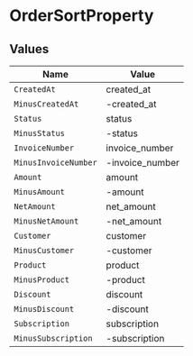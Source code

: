 # OrderSortProperty


## Values

| Name                 | Value                |
| -------------------- | -------------------- |
| `CreatedAt`          | created_at           |
| `MinusCreatedAt`     | -created_at          |
| `Status`             | status               |
| `MinusStatus`        | -status              |
| `InvoiceNumber`      | invoice_number       |
| `MinusInvoiceNumber` | -invoice_number      |
| `Amount`             | amount               |
| `MinusAmount`        | -amount              |
| `NetAmount`          | net_amount           |
| `MinusNetAmount`     | -net_amount          |
| `Customer`           | customer             |
| `MinusCustomer`      | -customer            |
| `Product`            | product              |
| `MinusProduct`       | -product             |
| `Discount`           | discount             |
| `MinusDiscount`      | -discount            |
| `Subscription`       | subscription         |
| `MinusSubscription`  | -subscription        |